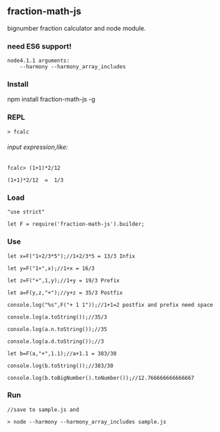## fraction-math-js

bignumber fraction calculator and node module.

### need ES6 support!

	node4.1.1 arguments:
		--harmony --harmony_array_includes
    
### Install

npm install fraction-math-js -g

### REPL

	> fcalc
  
###### input expression,like:

	fcalc> (1+1)*2/12
  
	(1+1)*2/12  =  1/3
  
### Load

	"use strict"
  
    let F = require('fraction-math-js').builder;
    
### Use
    let x=F("1+2/3*5");//1+2/3*5 = 13/3 Infix
    
    let y=F("1+",x);//1+x = 16/3
    
    let z=F("+",1,y);//1+y = 19/3 Prefix
    
    let a=F(y,z,"+");//y+z = 35/3 Postfix
    
    console.log("%s",F("+ 1 1"));//1+1=2 postfix and prefix need space
    
    console.log(a.toString());//35/3
    
    console.log(a.n.toString());//35
    
    console.log(a.d.toString());//3
    
    let b=F(a,"+",1.1);//a+1.1 = 383/30
	
    console.log(b.toString());//383/30
    
    console.log(b.toBigNumber().toNumber());//12.766666666666667
    
### Run

	//save to sample.js and
  
	> node --harmony --harmony_array_includes sample.js
